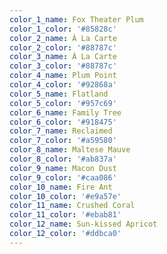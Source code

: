 ```yaml
---
color_1_name: Fox Theater Plum
color_1_color: '#85828c'
color_2_name: À La Carte
color_2_color: '#88787c'
color_3_name: À La Carte
color_3_color: '#88787c'
color_4_name: Plum Point
color_4_color: '#92868a'
color_5_name: Flatland
color_5_color: '#957c69'
color_6_name: Family Tree
color_6_color: '#918475'
color_7_name: Reclaimed
color_7_color: '#a59580'
color_8_name: Maltese Mauve
color_8_color: '#ab837a'
color_9_name: Macon Dust
color_9_color: '#caa086'
color_10_name: Fire Ant
color_10_color: '#e9a57e'
color_11_name: Crushed Coral
color_11_color: '#ebab81'
color_12_name: Sun-kissed Apricot
color_12_color: '#ddbca0'
---
```

